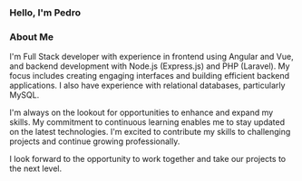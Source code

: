 ### Hello, I'm Pedro

### About Me

I'm Full Stack developer with experience in frontend using Angular and Vue, and backend development with Node.js (Express.js) and PHP (Laravel). My focus includes creating engaging interfaces and building efficient backend applications. I also have experience with relational databases, particularly MySQL.

I'm always on the lookout for opportunities to enhance and expand my skills. My commitment to continuous learning enables me to stay updated on the latest technologies. I'm excited to contribute my skills to challenging projects and continue growing professionally.

I look forward to the opportunity to work together and take our projects to the next level.

<!--
**PedroDBahena/PedroDBahena** is a ✨ _special_ ✨ repository because its `README.md` (this file) appears on your GitHub profile.

Here are some ideas to get you started:

- 🔭 I’m currently working on ...
- 🌱 I’m currently learning ...
- 👯 I’m looking to collaborate on ...
- 🤔 I’m looking for help with ...
- 💬 Ask me about ...
- 📫 How to reach me: ...
- 😄 Pronouns: ...
- ⚡ Fun fact: ...
-->
